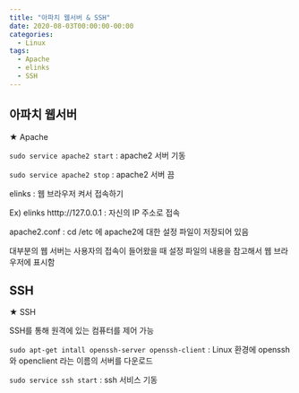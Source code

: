 ```yaml
---
title: "아파치 웹서버 & SSH"
date: 2020-08-03T00:00:00-00:00
categories:
  - Linux
tags:
  - Apache
  - elinks
  - SSH
---
```


## 아파치 웹서버

★ Apache

`sudo service apache2 start` : apache2 서버 기동

`sudo service apache2 stop` : apache2 서버 끔

elinks : 웹 브라우저 켜서 접속하기

Ex) elinks htttp://127.0.0.1 : 자신의 IP 주소로 접속

apache2.conf : cd /etc 에 apache2에 대한 설정 파일이 저장되어 있음

대부분의 웹 서버는 사용자의 접속이 들어왔을 때 설정 파일의 내용을 참고해서 웹 브라우저에 표시함

## SSH

★ SSH

SSH를 통해 원격에 있는 컴퓨터를 제어 가능

`sudo apt-get intall openssh-server openssh-client` : Linux 환경에 openssh와 openclient 라는 이름의 서버를 다운로드

`sudo service ssh start` : ssh 서비스 기동
